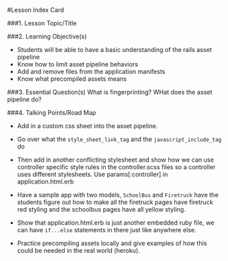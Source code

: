 #Lesson Index Card

###1. Lesson Topic/Title

###2. Learning Objective(s)
* Students will be able to have a basic understanding of the rails asset pipeline
* Know how to limit asset pipeline behaviors
* Add and remove files from the application manifests
* Know what precompiled assets means


###3. Essential Question(s)
What is fingerprinting?
WHat does the asset pipeline do?

###4. Talking Points/Road Map
* Add in a custom css sheet into the asset pipeline.

* Go over what the `style_sheet_link_tag` and the `javascript_include_tag` do

* Then add in another conflicting stylesheet and show how we can use controller specific style rules in the controller.scss files so a controller uses different stylesheets. Use params[:controller] in application.html.erb

* Have a sample app with two models, `SchoolBus` and `Firetruck` have the students figure out how to make all the firetruck pages have firetruck red styling and the schoolbus pages have all yellow styling.

* Show that application.html.erb is just another embedded ruby file, we can have `if...else` statements in there just like anywhere else.

* Practice precompiling assets locally and give examples of how this could be needed in the real world (heroku).
